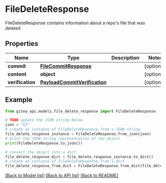 # FileDeleteResponse

FileDeleteResponse contains information about a repo's file that was deleted

## Properties

Name | Type | Description | Notes
------------ | ------------- | ------------- | -------------
**commit** | [**FileCommitResponse**](FileCommitResponse.md) |  | [optional] 
**content** | **object** |  | [optional] 
**verification** | [**PayloadCommitVerification**](PayloadCommitVerification.md) |  | [optional] 

## Example

```python
from gitea_api.models.file_delete_response import FileDeleteResponse

# TODO update the JSON string below
json = "{}"
# create an instance of FileDeleteResponse from a JSON string
file_delete_response_instance = FileDeleteResponse.from_json(json)
# print the JSON string representation of the object
print(FileDeleteResponse.to_json())

# convert the object into a dict
file_delete_response_dict = file_delete_response_instance.to_dict()
# create an instance of FileDeleteResponse from a dict
file_delete_response_from_dict = FileDeleteResponse.from_dict(file_delete_response_dict)
```
[[Back to Model list]](../README.md#documentation-for-models) [[Back to API list]](../README.md#documentation-for-api-endpoints) [[Back to README]](../README.md)


